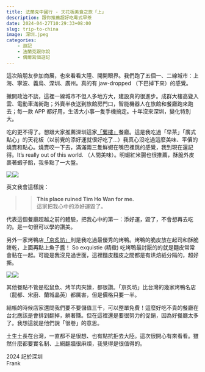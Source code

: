 ```yaml
---
title: 法蘭克中國行 - 天花板美食之旅「上」
description: 跟你推薦超好吃粵式早茶
date: 2024-04-27T10:29:33+08:00
slug: trip-to-china
image: 深圳.jpeg
categories:
    - 遊記
    - 法蘭克跟你說
    - 偶爾寫個遊記
---
```


這次陪朋友參加商展，也來看看大陸、開開眼界。我們跑了五個一、二線城市：上海、寧波、義烏、深圳、廣州。真的有 jaw-dropped （下巴掉下來）的感覺。

撇開政治不談，這裡一線城市不但人多地方大，建設真的很進步。成群大樓高聳入雲、電動車滿街跑；外賣半夜送到旅館房門口，智能機器人在旅館和餐廳跑來跑去；每一款 APP 都好用，生活大小事一隻手機搞定。十年沒來深圳，變化特別大。

吃的更不得了。想跟大家推薦深圳這家[「蘩樓」](https://hk.trip.com/moments/detail/shenzhen-26-119303950/)餐廳。這是我吃過「早茶」「廣式點心」的天花板（以前覺的添好運就很好吃了...）我真心沒吃過這麼美味、平價的燒賣和點心。燒賣咬一下去，滿滿兩三隻鮮蝦在嘴巴裡跳的感覺，我到現在還記得。It’s really out of this world. （人間美味）。明蝦紅米腸也很推薦，酥脆外皮裹著蝦子餡，我多點了一大盤。

![](叉燒酥.jpeg)![](燒賣.jpeg)

英文我會這樣說：

>> **This place ruined Tim Ho Wan for me.**     
>> 這家把我心中的添好運毀了。

代表這個餐廳超越之前的體驗，把我心中的第一：添好運，毀了，不會想再去吃的。是一句很可以學的讚美。

另外一家烤鴨店[「京炙坊」](https://hk.trip.com/travel-guide/foods/shenzhen-26-restaurant/jingzhifang-57318384)則是我吃過最優秀的烤鴨。烤鴨的脆皮放在起司和酥脆餅乾，上面再點上魚子醬！ So exquistie (精緻) 吃烤鴨最討厭的的就是麵皮常常會黏在一起。可能是我沒見過世面，這裡麵皮麵皮之間都是有烘焙紙分隔的，超好撕。

![](烤鴨.jpeg)![](烤鴨2.jpeg)

其他餐點不管是松鼠魚、烤羊肉夾饃，都很讚。「京炙坊」比台灣的幾家烤鴨名店（龍都、宋廚、蘭城晶英）都厲害，但是價格只要一半。

結帳的時候店家還問我們要不要儲值三千，可以整單免費！這麼好吃不貴的餐廳在台北應該是會排到翻掉，躺著賺。但在這裡還是要很努力的促銷，因為好餐廳太多了。我想這就是他們說「很卷」的意思。	

土生土長在台灣，一直都不是很想、也有點抗拒去大陸。這次很開心有來看看。雖然什麼都要實名制、上網翻牆很麻煩，我覺得是很值得的。

2024 
記於深圳  
Frank 

